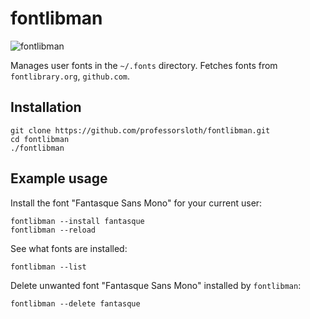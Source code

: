 # fontlibman
![fontlibman](http://serene.springtime.space/content/fontlibman.jpg)

Manages user fonts in the `~/.fonts` directory. Fetches fonts from `fontlibrary.org`, `github.com`.

## Installation

    git clone https://github.com/professorsloth/fontlibman.git
    cd fontlibman
    ./fontlibman

## Example usage

Install the font "Fantasque Sans Mono" for your current user:

    fontlibman --install fantasque
    fontlibman --reload

See what fonts are installed:

    fontlibman --list

Delete unwanted font "Fantasque Sans Mono" installed by `fontlibman`:

    fontlibman --delete fantasque

